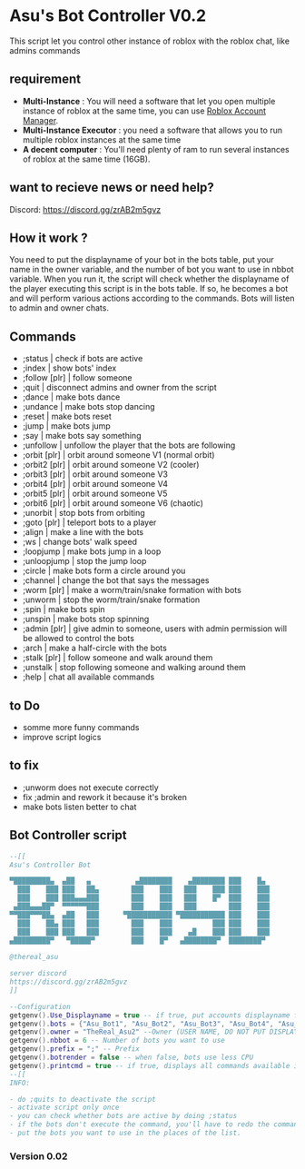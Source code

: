 # Asu's Bot Controller V0.2
This script let you control other instance of roblox with the roblox chat, like admins commands
## requirement
- **Multi-Instance** : You will need a software that let you open multiple instance of roblox at the same time, you can use [Roblox Account Manager](https://github.com/ic3w0lf22/Roblox-Account-Manager).
- **Multi-Instance Executor** : you need a software that allows you to run multiple roblox instances at the same time
- **A decent computer** : You'll need plenty of ram to run several instances of roblox at the same time (16GB).

## want to recieve news or need help?
Discord: https://discord.gg/zrAB2m5gvz

## How it work ?
You need to put the displayname of your bot in the bots table, put your name in the owner variable, and the number of bot you want to use in nbbot variable. When you run it, the script will check whether the displayname of the player executing this script is in the bots table. If so, he becomes a bot and will perform various actions according to the commands. Bots will listen to admin and owner chats.

## Commands

- ;status                              |  check if bots are active
- ;index                               |  show bots' index
- ;follow [plr]                        |  follow someone
- ;quit                                |  disconnect admins and owner from the script
- ;dance <number>                      |  make bots dance
- ;undance                             |  make bots stop dancing
- ;reset                               |  make bots reset
- ;jump                                |  make bots jump
- ;say <sentence>                      |  make bots say something
- ;unfollow                            |  unfollow the player that the bots are following
- ;orbit [plr] <radius> <speed>        |  orbit around someone V1 (normal orbit)
- ;orbit2 [plr] <radius> <speed>       |  orbit around someone V2 (cooler)
- ;orbit3 [plr] <radius> <speed>       |  orbit around someone V3
- ;orbit4 [plr] <radius> <speed>       |  orbit around someone V4
- ;orbit5 [plr] <radius> <speed>       |  orbit around someone V5
- ;orbit6 [plr] <radius> <speed>       |  orbit around someone V6 (chaotic)
- ;unorbit                             |  stop bots from orbiting
- ;goto [plr]                          |  teleport bots to a player
- ;align                               |  make a line with the bots
- ;ws <number>                         |  change bots' walk speed
- ;loopjump                            |  make bots jump in a loop
- ;unloopjump                          |  stop the jump loop
- ;circle <number>                     |  make bots form a circle around you
- ;channel <number>                    |  change the bot that says the messages
- ;worm [plr]                          |  make a worm/train/snake formation with bots
- ;unworm                              |  stop the worm/train/snake formation
- ;spin <number>                       |  make bots spin
- ;unspin                              |  make bots stop spinning
- ;admin [plr]                         |  give admin to someone, users with admin permission will be allowed to control the bots
- ;arch <number>                       |  make a half-circle with the bots
- ;stalk [plr]                         |  follow someone and walk around them
- ;unstalk                             |  stop following someone and walking around them
- ;help                                |  chat all available commands

## to Do
- somme more funny commands
- improve script logics
  
## to fix
- ;unworm does not execute correctly
- fix ;admin and rework it because it's broken
- make bots listen better to chat
  
## Bot Controller script

```lua
--[[
Asu's Controller Bot

▀█████████▄  ▄██   ▄           ▄████████    ▄████████ ███    █▄  
  ███    ███ ███   ██▄        ███    ███   ███    ███ ███    ███ 
  ███    ███ ███▄▄▄███        ███    ███   ███    █▀  ███    ███ 
 ▄███▄▄▄██▀  ▀▀▀▀▀▀███        ███    ███   ███        ███    ███ 
▀▀███▀▀▀██▄  ▄██   ███      ▀███████████ ▀███████████ ███    ███ 
  ███    ██▄ ███   ███        ███    ███          ███ ███    ███ 
  ███    ███ ███   ███        ███    ███    ▄█    ███ ███    ███ 
▄█████████▀   ▀█████▀         ███    █▀   ▄████████▀  ████████▀  
                                                                 
@thereal_asu

server discord
https://discord.gg/zrAB2m5gvz                                  
]]

--Configuration
getgenv().Use_Displayname = true -- if true, put accounts displayname for bots | if false use the username of accounts
getgenv().bots = {"Asu_Bot1", "Asu_Bot2", "Asu_Bot3", "Asu_Bot4", "Asu_Bot5", "Asu_Bot6"} --bots
getgenv().owner = "TheReal_Asu2" --Owner (USER NAME, DO NOT PUT DISPLAYNAME)
getgenv().nbbot = 6 -- Number of bots you want to use
getgenv().prefix = ";" -- Prefix
getgenv().botrender = false -- when false, bots use less CPU
getgenv().printcmd = true -- if true, displays all commands available in the console
--[[
INFO:

- do ;quits to deactivate the script
- activate script only once
- you can check whether bots are active by doing ;status
- if the bots don't execute the command, you'll have to redo the command until it's executed.
- put the bots you want to use in the places of the list. 
```
### Version 0.02
